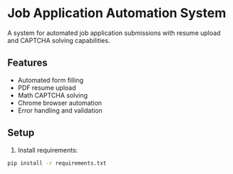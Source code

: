 # Job Application Automation System

A system for automated job application submissions with resume upload and CAPTCHA solving capabilities.

## Features
- Automated form filling
- PDF resume upload
- Math CAPTCHA solving
- Chrome browser automation
- Error handling and validation

## Setup
1. Install requirements:
```bash
pip install -r requirements.txt
